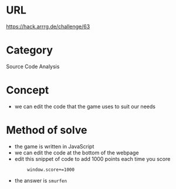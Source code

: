 # URL
https://hack.arrrg.de/challenge/63
# Category
Source Code Analysis
# Concept
* we can edit the code that the game uses to suit our needs
# Method of solve
* the game is written in JavaScript
* we can edit the code at the bottom of the webpage
* edit this snippet of code to add 1000 points each time you score
```
        window.score+=1000
```
* the answer is `smurfen`
